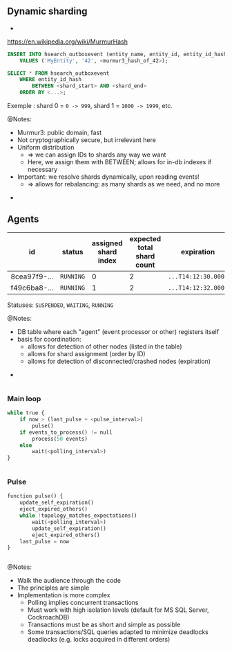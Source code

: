 ## Dynamic sharding

-

<https://en.wikipedia.org/wiki/MurmurHash>

```sql
INSERT INTO hsearch_outboxevent (entity_name, entity_id, entity_id_hash)
    VALUES ('MyEntity', '42', <murmur3_hash_of_42>);
```

```sql
SELECT * FROM hsearch_outboxevent
    WHERE entity_id_hash
        BETWEEN <shard_start> AND <shard_end>
    ORDER BY <...>;
```

Exemple : shard 0 = `0 -> 999`, shard 1 = `1000 -> 1999`, etc.

@Notes:

* Murmur3: public domain, fast
* Not cryptographically secure, but irrelevant here
* Uniform distribution
  * => we can assign IDs to shards any way we want
  * Here, we assign them with BETWEEN; allows for in-db indexes if necessary
* Important: we resolve shards dynamically, upon reading events!
  * => allows for rebalancing: as many shards as we need, and no more

-

## Agents

| id           | status    | assigned shard index | expected total shard count | expiration          | ... |
|--------------|-----------|----------------------|----------------------------|---------------------|-----|
| 8cea97f9-... | `RUNNING` | 0                    | 2                          | `...T14:12:30.000Z` |     |
| f49c6ba8-... | `RUNNING` | 1                    | 2                          | `...T14:12:32.000Z` |     |

Statuses: `SUSPENDED`, `WAITING`, `RUNNING`

@Notes:

* DB table where each "agent" (event processor or other) registers itself
* basis for coordination:
  * allows for detection of other nodes (listed in the table)
  * allows for shard assignment (order by ID)
  * allows for detection of disconnected/crashed nodes (expiration)

-

<!-- .element: class="grid" -->

<div class="column">

### Main loop

```python
while true {
    if now > (last_pulse + <pulse_interval>)
        pulse()
    if events_to_process() != null
        process(50 events)
    else
        wait(<polling_interval>)
}
```

</div>
<div class="column fragment" data-fragment-index="2">

### Pulse

```python
function pulse() {
    update_self_expiration()
    eject_expired_others()
    while !topology_matches_expectations()
        wait(<polling_interval>)
        update_self_expiration()
        eject_expired_others()
    last_pulse = now
}
```

</div>

@Notes:

* Walk the audience through the code
* The principles are simple
* Implementation is more complex
  * Polling implies concurrent transactions
  * Must work with high isolation levels (default for MS SQL Server, CockroachDB)
  * Transactions must be as short and simple as possible
  * Some transactions/SQL queries adapted to minimize deadlocks deadlocks
    (e.g. locks acquired in different orders)
